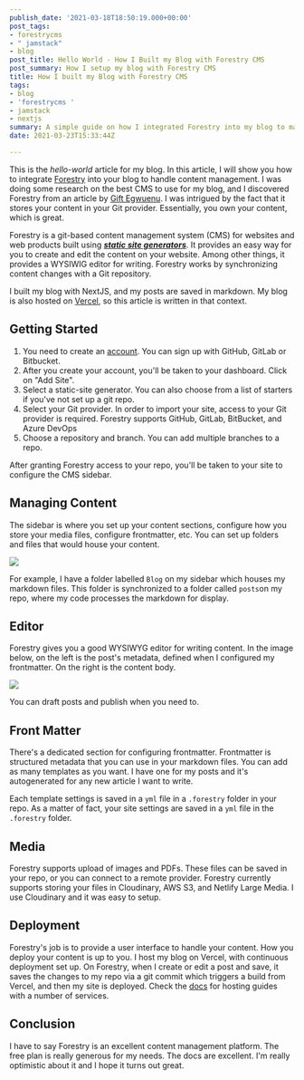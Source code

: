 ```yaml
---
publish_date: '2021-03-18T18:50:19.000+00:00'
post_tags:
- forestrycms
- " jamstack"
- blog
post_title: Hello World - How I Built my Blog with Forestry CMS
post_summary: How I setup my blog with Forestry CMS
title: How I built my Blog with Forestry CMS
tags:
- blog
- 'forestrycms '
- jamstack
- nextjs
summary: A simple guide on how I integrated Forestry into my blog to manage my articles.
date: 2021-03-23T15:33:44Z

---
```

This is the _hello-world_ article for my blog. In this article, I will show you how to integrate [Forestry](https://forestry.io/) into your blog to handle content management. I was doing some research on the best CMS to use for my blog, and I discovered Forestry from an article by [Gift Egwuenu](https://giftegwuenu.netlify.app/how-i-moved-my-blog-to-forestry-cms/). I was intrigued by the fact that it stores your content in your Git provider. Essentially, you own your content, which is great.

Forestry is a git-based content management system (CMS) for websites and web products built using [**_static site generators_**](https://forestry.io/docs/faqs/glossary/static-site-generators/ "Static Site Generators"). It provides an easy way for you to create and edit the content on your website. Among other things, it provides a WYSIWIG editor for writing. Forestry works by synchronizing content changes with a Git repository.

I built my blog with NextJS, and my posts are saved in markdown. My blog is also hosted on [Vercel](https://vercel.com/), so this article is written in that context.

## Getting Started

1. You need to create an [account](https://app.forestry.io/login). You can sign up with GitHub, GitLab or Bitbucket.
2. After you create your account, you'll be taken to your dashboard. Click on "Add Site".
3. Select a static-site generator. You can also choose from a list of starters if you've not set up a git repo.
4. Select your Git provider. In order to import your site, access to your Git provider is required. Forestry supports GitHub, GitLab, BitBucket, and Azure DevOps
5. Choose a repository and branch. You can add multiple branches to a repo.

After granting Forestry access to your repo, you'll be taken to your site to configure the CMS sidebar.

## Managing Content

The sidebar is where you set up your content sections, configure how you store your media files, configure frontmatter, etc. You can set up folders and files that would house your content.

![](https://res.cloudinary.com/chuck-huey/image/upload/v1617276985/personal/blog/images/Screenshot_2021-04-01_at_12.35.53_yhhlef.png)

For example, I have a folder labelled `Blog` on my sidebar which houses my markdown files. This folder is synchronized to a folder called `posts`on my repo, where my code processes the markdown for display.

## Editor

Forestry gives you a good WYSIWYG editor for writing content. In the image below, on the left is the post's metadata, defined when I configured my frontmatter. On the right is the content body.

![](https://res.cloudinary.com/chuck-huey/image/upload/v1617276663/personal/blog/images/Screenshot_2021-04-01_at_12.22.16_wfu12z_c_scale_w_1248_kpq0tg.png)

You can draft posts and publish when you need to.

## Front Matter

There's a dedicated section for configuring frontmatter. Frontmatter is structured metadata that you can use in your markdown files. You can add as many templates as you want. I have one for my posts and it's autogenerated for any new article I want to write.

Each template settings is saved in a `yml` file in a  `.forestry` folder in your repo. As a matter of fact, your site settings are saved in a `yml` file in the `.forestry` folder.

## Media

Forestry supports upload of images and PDFs. These files can be saved in your repo, or you can connect to a remote provider. Forestry currently supports storing your files in Cloudinary, AWS S3, and Netlify Large Media. I use Cloudinary and it was easy to setup.

## Deployment

Forestry's job is to provide a user interface to handle your content. How you deploy your content is up to you. I host my blog on Vercel, with continuous deployment set up. On Forestry, when I create or edit a post and save, it saves the changes to my repo via a git commit which triggers a build from Vercel, and then my site is deployed. Check the [docs](https://forestry.io/docs/hosting/) for hosting guides with a number of services.

## Conclusion

I have to say Forestry is an excellent content management platform. The free plan is really generous for my needs. The docs are excellent. I'm really optimistic about it and I hope it turns out great.